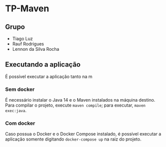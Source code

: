 # TP-Maven

## Grupo

* Tiago Luz
* Rauf Rodrigues
* Lennon da Silva Rocha

## Executando a aplicação
É possível executar a aplicação tanto na m

### Sem docker
É necessário instalar o Java 14 e o Maven instalados na máquina destino. Para compilar o projeto, execute `maven compile`; para executar, `maven exec:java`.

### Com docker
Caso possua o Docker e o Docker Compose instalado, é possível executar a aplicação somente digitando `docker-compose up` na raiz do projeto.

